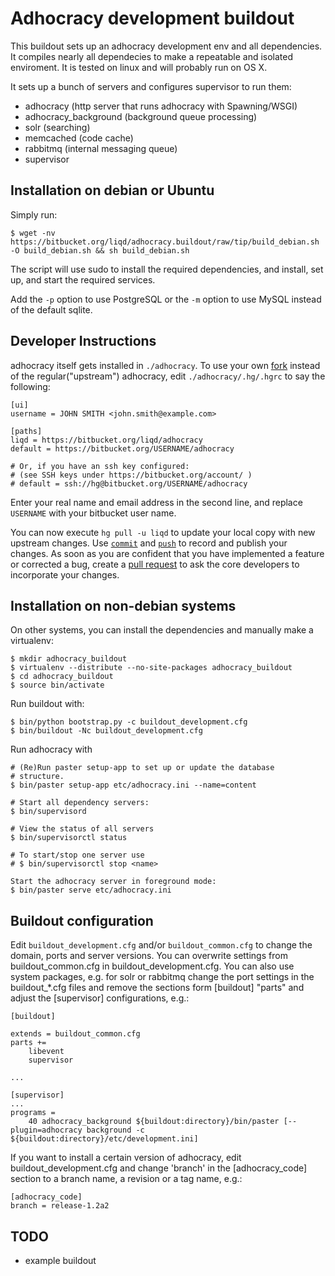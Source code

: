 Adhocracy development buildout
==============================

This buildout sets up an adhocracy development env and all dependencies.
It compiles nearly all dependecies to make a repeatable and isolated
enviroment. It is tested on linux and will probably run on OS X.

It sets up a bunch of servers and configures supervisor to run them:

* adhocracy (http server that runs adhocracy with Spawning/WSGI)
* adhocracy_background (background queue processing)
* solr (searching)
* memcached (code cache)
* rabbitmq (internal messaging queue)
* supervisor

Installation on debian or Ubuntu
--------------------------------

Simply run:

    $ wget -nv https://bitbucket.org/liqd/adhocracy.buildout/raw/tip/build_debian.sh -O build_debian.sh && sh build_debian.sh

The script will use sudo to install the required dependencies, and install, set up, and start the required services.

Add the `-p` option to use PostgreSQL or the `-m` option to use MySQL instead of the default sqlite.

Developer Instructions
----------------------

adhocracy itself gets installed in `./adhocracy`. To use your own [fork](http://confluence.atlassian.com/display/BITBUCKET/Forking+a+bitbucket+Repository) instead of the regular("upstream") adhocracy, edit `./adhocracy/.hg/.hgrc` to say the following:


    [ui]
    username = JOHN SMITH <john.smith@example.com>

    [paths]
    liqd = https://bitbucket.org/liqd/adhocracy
    default = https://bitbucket.org/USERNAME/adhocracy

    # Or, if you have an ssh key configured:
    # (see SSH keys under https://bitbucket.org/account/ )
    # default = ssh://hg@bitbucket.org/USERNAME/adhocracy

Enter your real name and email address in the second line, and replace `USERNAME` with your bitbucket user name.

You can now execute `hg pull -u liqd` to update your local copy with new upstream changes. Use [`commit`](http://mercurial.selenic.com/wiki/Commit) and [`push`](http://www.selenic.com/mercurial/hg.1.html#push) to record and publish your changes.  As soon as you are confident that you have implemented a feature or corrected a bug, create a [pull request](http://confluence.atlassian.com/display/BITBUCKET/Working+with+pull+requests) to ask the core developers to incorporate your changes.

Installation on non-debian systems
----------------------------------

On other systems, you can install the dependencies and manually make a virtualenv:

    $ mkdir adhocracy_buildout 
    $ virtualenv --distribute --no-site-packages adhocracy_buildout
    $ cd adhocracy_buildout 
    $ source bin/activate


Run buildout with:

    $ bin/python bootstrap.py -c buildout_development.cfg
    $ bin/buildout -Nc buildout_development.cfg


Run adhocracy with

    # (Re)Run paster setup-app to set up or update the database
    # structure.
    $ bin/paster setup-app etc/adhocracy.ini --name=content

    # Start all dependency servers:
    $ bin/supervisord 

    # View the status of all servers
    $ bin/supervisorctl status

    # To start/stop one server use
    # $ bin/supervisorctl stop <name>

    Start the adhocracy server in foreground mode:
    $ bin/paster serve etc/adhocracy.ini

Buildout configuration
----------------------

Edit `buildout_development.cfg` and/or `buildout_common.cfg` to change the
domain, ports and server versions. You can overwrite settings from
buildout_common.cfg in buildout_development.cfg. You can also use
system packages, e.g. for solr or rabbitmq change the port settings in
the buildout_*.cfg files and remove the sections form [buildout]
"parts" and adjust the [supervisor] configurations, e.g.:

    [buildout]
    
    extends = buildout_common.cfg
    parts += 
        libevent
        supervisor

    ...
    
    [supervisor]
    ...
    programs =
        40 adhocracy_background ${buildout:directory}/bin/paster [--plugin=adhocracy background -c ${buildout:directory}/etc/development.ini]

If you want to install a certain version of adhocracy, edit 
buildout_development.cfg and change 'branch' in the [adhocracy_code] 
section to a branch name, a revision or a tag name, e.g.:

    [adhocracy_code]
    branch = release-1.2a2


TODO
-------

* example buildout

